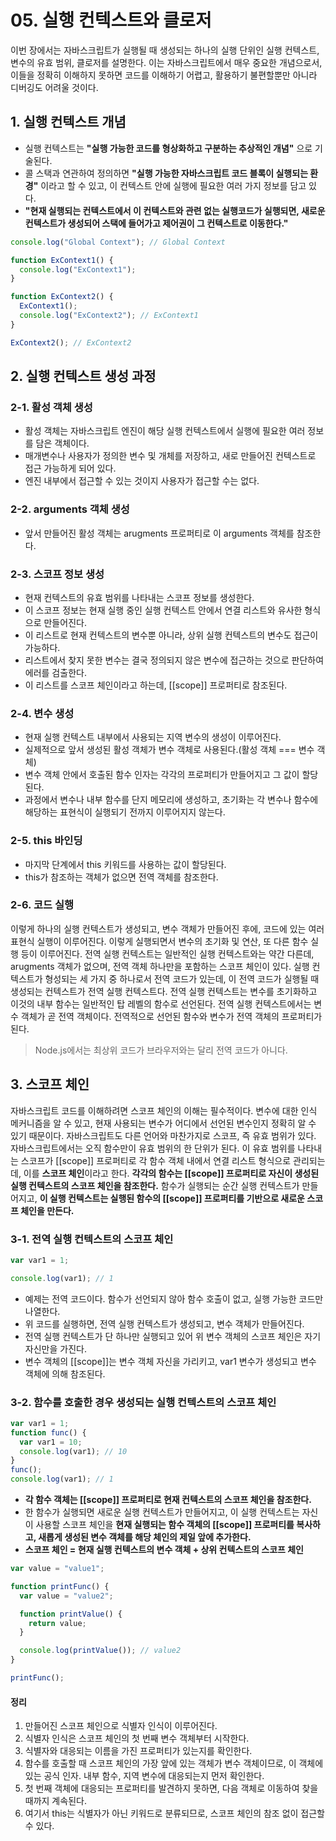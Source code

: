 # 05. 실행 컨텍스트와 클로저

이번 장에서는 자바스크립트가 실행될 때 생성되는 하나의 실행 단위인 실행 컨텍스트, 변수의 유효 범위, 클로저를 설명한다. 이는 자바스크립트에서 매우 중요한 개념으로서, 이들을 정확히 이해하지 못하면 코드를 이해하기 어렵고, 활용하기 불편할뿐만 아니라 디버깅도 어려울 것이다.

## 1. 실행 컨텍스트 개념

- 실행 컨텍스트는 **"실행 가능한 코드를 형상화하고 구분하는 추상적인 개념"** 으로 기술된다.
- 콜 스택과 연관하여 정의하면 **"실행 가능한 자바스크립트 코드 블록이 실행되는 환경"** 이라고 할 수 있고, 이 컨텍스트 안에 실행에 필요한 여러 가지 정보를 담고 있다.
- **"현재 실행되는 컨텍스트에서 이 컨텍스트와 관련 없는 실행코드가 실행되면, 새로운 컨텍스트가 생성되어 스택에 들어가고 제어권이 그 컨텍스트로 이동한다."**

```javascript
console.log("Global Context"); // Global Context

function ExContext1() {
  console.log("ExContext1");
}

function ExContext2() {
  ExContext1();
  console.log("ExContext2"); // ExContext1
}

ExContext2(); // ExContext2
```

## 2. 실행 컨텍스트 생성 과정

### 2-1. 활성 객체 생성

- 활성 객체는 자바스크립트 엔진이 해당 실행 컨텍스트에서 실행에 필요한 여러 정보를 담은 객체이다.
- 매개변수나 사용자가 정의한 변수 및 개체를 저장하고, 새로 만들어진 컨텍스트로 접근 가능하게 되어 있다.
- 엔진 내부에서 접근할 수 있는 것이지 사용자가 접근할 수는 없다.

### 2-2. arguments 객체 생성

- 앞서 만들어진 활성 객체는 arugments 프로퍼티로 이 arguments 객체를 참조한다.

### 2-3. 스코프 정보 생성

- 현재 컨텍스트의 유효 범위를 나타내는 스코프 정보를 생성한다.
- 이 스코프 정보는 현재 실행 중인 실행 컨텍스트 안에서 연결 리스트와 유사한 형식으로 만들어진다.
- 이 리스트로 현재 컨텍스트의 변수뿐 아니라, 상위 실행 컨텍스트의 변수도 접근이 가능하다.
- 리스트에서 찾지 못한 변수는 결국 정의되지 않은 변수에 접근하는 것으로 판단하여 에러를 검출한다.
- 이 리스트를 스코프 체인이라고 하는데, [[scope]] 프로퍼티로 참조된다.

### 2-4. 변수 생성

- 현재 실행 컨텍스트 내부에서 사용되는 지역 변수의 생성이 이루어진다.
- 실제적으로 앞서 생성된 활성 객체가 변수 객체로 사용된다.(활성 객체 === 변수 객체)
- 변수 객체 안에서 호출된 함수 인자는 각각의 프로퍼티가 만들어지고 그 값이 할당된다.
- 과정에서 변수나 내부 함수를 단지 메모리에 생성하고, 초기화는 각 변수나 함수에 해당하는 표현식이 실행되기 전까지 이루어지지 않는다.

### 2-5. this 바인딩

- 마지막 단계에서 this 키워드를 사용하는 값이 할당된다.
- this가 참조하는 객체가 없으면 전역 객체를 참조한다.

### 2-6. 코드 실행

이렇게 하나의 실행 컨텍스트가 생성되고, 변수 객체가 만들어진 후에, 코드에 있는 여러 표현식 실행이 이루어진다. 이렇게 실행되면서 변수의 초기화 및 연산, 또 다른 함수 실행 등이 이루어진다. 전역 실행 컨텍스트는 일반적인 실행 컨텍스트와는 약간 다른데, arugments 객체가 없으며, 전역 객체 하나만을 포함하는 스코프 체인이 있다. 실행 컨텍스트가 형성되는 세 가지 중 하나로서 전역 코드가 있는데, 이 전역 코드가 실행될 때 생성되는 컨텍스트가 전역 실행 컨텍스트다. 전역 실행 컨텍스트는 변수를 초기화하고 이것의 내부 함수는 일반적인 탑 레벨의 함수로 선언된다. 전역 실행 컨텍스트에서는 변수 객체가 곧 전역 객체이다. 전역적으로 선언된 함수와 변수가 전역 객체의 프로퍼티가 된다.

> Node.js에서는 최상위 코드가 브라우저와는 달리 전역 코드가 아니다.

## 3. 스코프 체인

자바스크립트 코드를 이해하려면 스코프 체인의 이해는 필수적이다. 변수에 대한 인식 메커니즘을 알 수 있고, 현재 사용되는 변수가 어디에서 선언된 변수인지 정확히 알 수 있기 때문이다. 자바스크립트도 다른 언어와 마찬가지로 스코프, 즉 유효 범위가 있다. 자바스크립트에서는 오직 함수만이 유효 범위의 한 단위가 된다. 이 유효 범위를 나타내는 스코프가 [[scope]] 프로퍼티로 각 함수 객체 내에서 연결 리스트 형식으로 관리되는데, 이를 **스코프 체인**이라고 한다. **각각의 함수는 [[scope]] 프로퍼티로 자신이 생성된 실행 컨텍스트의 스코프 체인을 참조한다.** 함수가 실행되는 순간 실행 컨텍스트가 만들어지고, **이 실행 컨텍스트는 실행된 함수의 [[scope]] 프로퍼티를 기반으로 새로운 스코프 체인을 만든다.**

### 3-1. 전역 실행 컨텍스트의 스코프 체인

```javascript
var var1 = 1;

console.log(var1); // 1
```

- 예제는 전역 코드이다. 함수가 선언되지 않아 함수 호출이 없고, 실행 가능한 코드만 나열한다.
- 위 코드를 실행하면, 전역 실행 컨텍스트가 생성되고, 변수 객체가 만들어진다.
- 전역 실행 컨텍스트가 단 하나만 실행되고 있어 위 변수 객체의 스코프 체인은 자기 자신만을 가진다.
- 변수 객체의 [[scope]]는 변수 객체 자신을 가리키고, var1 변수가 생성되고 변수 객체에 의해 참조된다.

### 3-2. 함수를 호출한 경우 생성되는 실행 컨텍스트의 스코프 체인

```javascript
var var1 = 1;
function func() {
  var var1 = 10;
  console.log(var1); // 10
}
func();
console.log(var1); // 1
```

- **각 함수 객체는 [[scope]] 프로퍼티로 현재 컨텍스트의 스코프 체인을 참조한다.**
- 한 함수가 실행되면 새로운 실행 컨텍스트가 만들어지고, 이 실행 컨텍스트는 자신이 사용할 스코프 체인을 **현재 실행되는 함수 객체의 [[scope]] 프로퍼티를 복사하고, 새롭게 생성된 변수 객체를 해당 체인의 제일 앞에 추가한다.**
- **스코프 체인 = 현재 실행 컨텍스트의 변수 객체 + 상위 컨텍스트의 스코프 체인**

```javascript
var value = "value1";

function printFunc() {
  var value = "value2";

  function printValue() {
    return value;
  }

  console.log(printValue()); // value2
}

printFunc();
```

#### 정리

1. 만들어진 스코프 체인으로 식별자 인식이 이루어진다.
2. 식별자 인식은 스코프 체인의 첫 번째 변수 객체부터 시작한다.
3. 식별자와 대응되는 이름을 가진 프로퍼티가 있는지를 확인한다.
4. 함수를 호출할 때 스코프 체인의 가장 앞에 있는 객체가 변수 객체이므로, 이 객체에 있는 공식 인자. 내부 함수, 지역 변수에 대응되는지 먼저 확인한다.
5. 첫 번째 객체에 대응되는 프로퍼티를 발견하지 못하면, 다음 객체로 이동하여 찾을 때까지 계속된다.
6. 여기서 this는 식별자가 아닌 키워드로 분류되므로, 스코프 체인의 참조 없이 접근할 수 있다.
